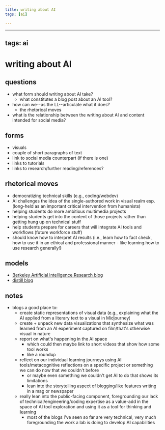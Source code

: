 ```yaml
---
title: writing about AI
tags: [ai]

---
```


---
tags: ai
---

# writing about AI

## questions
* what form should writing about AI take?
    * what constitutes a blog post about an AI tool?
* how can we--as the LL--articulate what it does?
    * the rhetorical moves
* what is the relationship between the writing about AI and content intended for social media?

## forms
* visuals
* couple of short paragraphs of text
* link to social media counterpart (if there is one)
* links to tutorials
* links to research/further reading/references?

## rhetorical moves
* democratizing technical skills (e.g., coding/webdev)
* AI challenges the idea of the single-authored work in visual realm esp. (long-held as an important critical intervention from humanists)
* helping students do more ambitious multimedia projects
* helping students get into the content of those projects rather than getting hung up on technical stuff
* help students prepare for careers that will integrate AI tools and workflows (future workforce stuff)
* should know how to interpret AI results (i.e., learn how to fact check, how to use it in an ethical and professional manner - like learning how to use research generally!)

## models
* [Berkeley Artificial Intelligence Research blog](https://bair.berkeley.edu/blog/)
* [distill blog](https://distill.pub/)

## notes
* blogs a good place to:
    * create static representations of visual data (e.g., explaining what the AI applied from a literary text to a visual in Midjourney)
    * create + unpack new data visualizations that synthesize what was learned from an AI experiment captured on film/that's otherwise visual in nature
    * report on what's happening in the AI space
        * which could then maybe link to short videos that show how some tool works
        * like a roundup
    * reflect on our individual learning journeys using AI tools/metacognitive reflections on a specific project or something we can do now that we couldn't before
        * or maybe even something we couldn't get AI to do that shows its limitations 
        * lean into the storytelling aspect of blogging/like features writing in a mag or newspaper
    * really lean into the public-facing component, foregrounding our lack of technical/engineering/coding expertise as a value-add in the space of AI tool exploration and using it as a tool for thinking and learning
        * most of the blogs I've seen so far are very technical, very much foregrounding the work a lab is doing to develop AI capabilities 